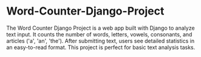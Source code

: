# Word-Counter-Django-Project
The Word Counter Django Project is a web app built with Django to analyze text input. It counts the number of words, letters, vowels, consonants, and articles ('a', 'an', 'the'). After submitting text, users see detailed statistics in an easy-to-read format. This project is perfect for basic text analysis tasks.
